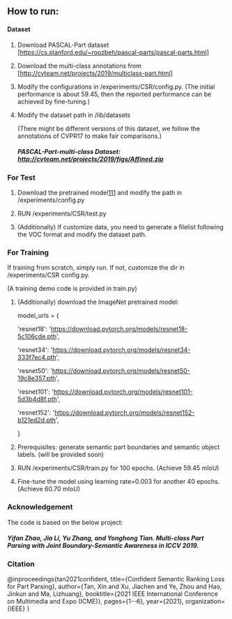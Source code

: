 ## How to run:

#### Dataset

1. Download PASCAL-Part dataset [https://cs.stanford.edu/~roozbeh/pascal-parts/pascal-parts.html]

2. Download the multi-class annotations from [http://cvteam.net/projects/2019/multiclass-part.html]

3. Modify the configurations in /experiments/CSR/config.py. (The initial performance is about 59.45, then the reported performance can be achieved by fine-tuning.)

4. Modify the dataset path in /lib/datasets

   (There might be different versions of this dataset, we follow the annotations of CVPR17 to make fair comparisons.)

   ##### PASCAL-Part-multi-class Dataset: http://cvteam.net/projects/2019/figs/Affined.zip


### For Test

1. Download the pretrained model[111](123) and modify the path in /experiments/config.py

2. RUN /experiments/CSR/test.py

3. (Additionally) If customize data, you need to generate a filelist following the VOC format and modify the dataset path.

### For Training 

If training from scratch, simply run. If not, customize the dir in /experiments/CSR config.py.

 (A training demo code is provided in train.py)

1. (Additionally) download the ImageNet pretrained model:

   model_urls = {

     'resnet18': 'https://download.pytorch.org/models/resnet18-5c106cde.pth',

     'resnet34': 'https://download.pytorch.org/models/resnet34-333f7ec4.pth',

     'resnet50': 'https://download.pytorch.org/models/resnet50-19c8e357.pth',

     'resnet101': 'https://download.pytorch.org/models/resnet101-5d3b4d8f.pth',

     'resnet152': 'https://download.pytorch.org/models/resnet152-b121ed2d.pth',

   }

2. Prerequisites: generate semantic part boundaries and semantic object labels. (will be provided soon)

3. RUN /experiments/CSR/train.py for 100 epochs. (Achieve 59.45 mIoU)

4. Fine-tune the model using learning rate=0.003 for another 40 epochs.  (Achieve 60.70 mIoU)

   
### Acknowledgement

The code is based on the below project:

##### Yifan Zhao, Jia Li, Yu Zhang, and Yonghong Tian. Multi-class Part Parsing with Joint Boundary-Semantic Awareness in ICCV 2019.


### Citation
@inproceedings{tan2021confident,
  title={Confident Semantic Ranking Loss for Part Parsing},
  author={Tan, Xin and Xu, Jiachen and Ye, Zhou and Hao, Jinkun and Ma, Lizhuang},
  booktitle={2021 IEEE International Conference on Multimedia and Expo (ICME)},
  pages={1--6},
  year={2021},
  organization={IEEE}
}

